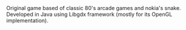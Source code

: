 <TODO TITLE>
Original game based of classic 80's arcade games and nokia's snake. Developed in Java using Libgdx framework (mostly for its OpenGL implementation).
